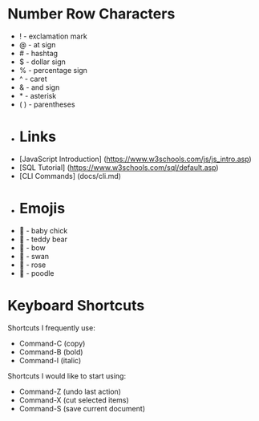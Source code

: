 # Number Row Characters
* ! - exclamation mark
* @ - at sign
* \# - hashtag
* $ - dollar sign
* % - percentage sign
* ^ - caret
* & - and sign
* \* - asterisk
* ( ) - parentheses
* # Links
* [JavaScript Introduction] (https://www.w3schools.com/js/js_intro.asp)
* [SQL Tutorial] (https://www.w3schools.com/sql/default.asp)
* [CLI Commands] (docs/cli.md)
* # Emojis
* 🐤 - baby chick
* 🧸 - teddy bear
* 🎀 - bow
* 🦢 - swan
* 🌹 - rose
* 🐩 - poodle
# Keyboard Shortcuts 
Shortcuts I frequently use:
- Command-C (copy)
- Command-B (bold)
- Command-I (italic)
  
Shortcuts I would like to start using: 
- Command-Z (undo last action)
- Command-X (cut selected items)
- Command-S (save current document)
